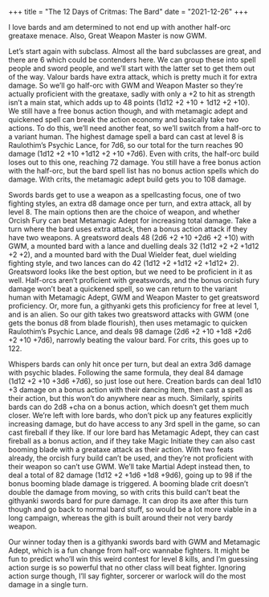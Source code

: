+++
title = "The 12 Days of Critmas: The Bard"
date = "2021-12-26"
+++

I love bards and am determined to not end up with another half-orc greataxe menace. Also, Great Weapon Master is now GWM.
<!-- more -->

Let’s start again with subclass. Almost all the bard subclasses are great, and there are 6 which could be contenders here. We can group these into spell people and sword people, and we’ll start with the latter set to get them out of the way. Valour bards have extra attack, which is pretty much it for extra damage. So we’ll go half-orc with GWM and Weapon Master so they’re actually proficient with the greataxe, sadly with only a +2 to hit as strength isn’t a main stat, which adds up to 48 points (1d12 +2 +10 + 1d12 +2 +10). We still have a free bonus action though, and with metamagic adept and quickened spell can break the action economy and basically take two actions. To do this, we’ll need another feat, so we’ll switch from a half-orc to a variant human. The highest damage spell a bard can cast at level 8 is Raulothim’s Psychic Lance, for 7d6, so our total for the turn reaches 90 damage (1d12 +2 +10 +1d12 +2 +10 +7d6). Even with crits, the half-orc build loses out to this one, reaching 72 damage. You still have a free bonus action with the half-orc, but the bard spell list has no bonus action spells which do damage. With crits, the metamagic adept build gets you to 108 damage.


Swords bards get to use a weapon as a spellcasting focus, one of two fighting styles, an extra d8 damage once per turn, and extra attack, all by level 8. The main options then are the choice of weapon, and whether Orcish Fury can beat Metamagic Adept for increasing total damage. Take a turn where the bard uses extra attack, then a bonus action attack if they have two weapons. A greatsword deals 48 (2d6 +2 +10 +2d6 +2 +10) with GWM, a mounted bard with a lance and duelling deals 32 (1d12 +2 +2 +1d12 +2 +2), and a mounted bard with the Dual Wielder feat, duel wielding fighting style, and two lances can do 42 (1d12 +2 +1d12 +2 +1d12+ 2). Greatsword looks like the best option, but we need to be proficient in it as well. Half-orcs aren’t proficient with greatswords, and the bonus orcish fury damage won’t beat a quickened spell, so we can return to the variant human with Metamagic Adept, GWM and Weapon Master to get greatsword proficiency. Or, more fun, a githyanki gets this proficiency for free at level 1, and is an alien. So our gith takes two greatsword attacks with GWM (one gets the bonus d8 from blade flourish), then uses metamagic to quicken Raulothim’s Psychic Lance, and deals 98 damage (2d6 +2 +10 +1d8 +2d6 +2 +10 +7d6), narrowly beating the valour bard. For crits, this goes up to 122. 

Whispers bards can only hit once per turn, but deal an extra 3d6 damage with psychic blades. Following the same formula, they deal 84 damage (1d12 +2 +10 +3d6 +7d6), so just lose out here. Creation bards can deal 1d10 +3 damage on a bonus action with their dancing item, then cast a spell as their action, but this won’t do anywhere near as much. Similarly, spirits bards can do 2d8 +cha on a bonus action, which doesn’t get them much closer. We’re left with lore bards, who don’t pick up any features explicitly increasing damage, but do have access to any 3rd spell in the game, so can cast fireball if they like. If our lore bard has Metamagic Adept, they can cast fireball as a bonus action, and if they take Magic Initiate they can also cast booming blade with a greataxe attack as their action. With two feats already, the orcish fury build can’t be used, and they’re not proficient with their weapon so can’t use GWM. We’ll take Martial Adept instead then, to deal a total of 82 damage (1d12 +2 +1d6 +1d8 +9d6), going up to 98 if the bonus booming blade damage is triggered. A booming blade crit doesn’t double the damage from moving, so with crits this build can’t beat the githyanki swords bard for pure damage. It can drop its axe after this turn though and go back to normal bard stuff, so would be a lot more viable in a long campaign, whereas the gith is built around their not very bardy weapon.

Our winner today then is a githyanki swords bard with GWM and Metamagic Adept, which is a fun change from half-orc wannabe fighters. It might be fun to predict who’ll win this weird contest for level 8 kills, and I’m guessing action surge is so powerful that no other class will beat fighter. Ignoring action surge though, I’ll say fighter, sorcerer or warlock will do the most damage in a single turn.
